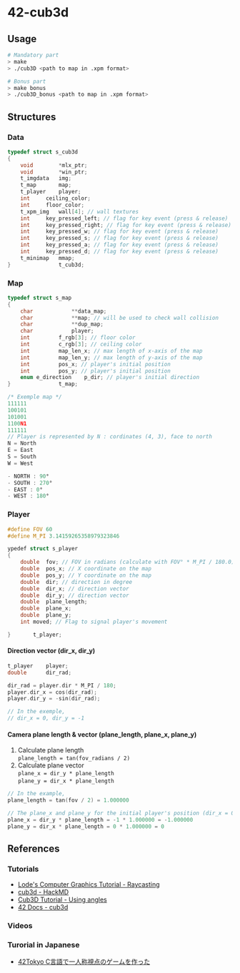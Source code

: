 # 42-cub3d

## Usage
```bash
# Mandatory part
> make
> ./cub3D <path to map in .xpm format>

# Bonus part
> make bonus
> ./cub3D_bonus <path to map in .xpm format>
```

## Structures

### Data
```c
typedef struct s_cub3d
{
	void		*mlx_ptr;
	void		*win_ptr;
	t_imgdata	img;
	t_map		map;
	t_player	player;
	int		ceiling_color;
	int		floor_color;
	t_xpm_img	wall[4]; // wall textures
	int		key_pressed_left; // flag for key event (press & release)
	int		key_pressed_right; // flag for key event (press & release)
	int		key_pressed_w; // flag for key event (press & release)
	int		key_pressed_s; // flag for key event (press & release)
	int		key_pressed_a; // flag for key event (press & release)
	int		key_pressed_d; // flag for key event (press & release)
	t_minimap	mmap;
}				t_cub3d;
```

### Map
```c
typedef struct s_map
{
	char			**data_map;
	char			**map; // will be used to check wall collision
	char			**dup_map;
	char			player;
	int			f_rgb[3]; // floor color
	int			c_rgb[3]; // ceiling color
	int			map_len_x; // max length of x-axis of the map
	int			map_len_y; // max length of y-axis of the map
	int			pos_x; // player's initial position
	int			pos_y; // player's initial position
	enum e_direction	p_dir; // player's initial direction
}				t_map;
```
```c
/* Exemple map */
111111
100101
101001
1100N1
111111
// Player is represented by N : cordinates (4, 3), face to north
N = North 
E = East
S = South
W = West

- NORTH : 90°
- SOUTH : 270°
- EAST : 0°
- WEST : 180° 
```

### Player
```c
#define FOV 60
#define M_PI 3.14159265358979323846

ypedef struct s_player
{
	double	fov; // FOV in radians (calculate with FOV° * M_PI / 180.0)
	double	pos_x; // X coordinate on the map
	double	pos_y; // Y coordinate on the map
	double	dir; // direction in degree
	double	dir_x; // direction vector
	double	dir_y; // direction vector
	double	plane_length;
	double	plane_x;
	double	plane_y;
	int	moved; // Flag to signal player's movement

}		t_player;
```

#### Direction vector (dir_x, dir_y)

```c
t_player	player;
double 		dir_rad;

dir_rad = player.dir * M_PI / 180;
player.dir_x = cos(dir_rad);
player.dir_y = -sin(dir_rad);

// In the exemple,  
// dir_x = 0, dir_y = -1
```

#### Camera plane length & vector (plane_length, plane_x, plane_y)
1. Calculate plane length  
  `plane_length = tan(fov_radians / 2)`
2. Calculate plane vector   
  `plane_x = dir_y * plane_length`   
  `plane_y = dir_x * plane_length`
```c
// In the example,
plane_length = tan(fov / 2) = 1.000000

// The plane_x and plane_y for the initial player's position (dir_x = 0, dir_y = -1) is:
plane_x = dir_y * plane_length = -1 * 1.000000 = -1.000000
plane_y = dir_x * plane_length = 0 * 1.000000 = 0
```

## References
### Tutorials
* [Lode's Computer Graphics Tutorial - Raycasting](https://lodev.org/cgtutor/raycasting.html)
* [cub3d - HackMD](https://hackmd.io/@nszl/H1LXByIE2)
* [Cub3D Tutorial - Using angles](https://medium.com/@afatir.ahmedfatir/cub3d-tutorial-af5dd31d2fcf)
* [42 Docs - cub3d](https://harm-smits.github.io/42docs/projects/cub3d)

### Videos

### Turorial in Japanese
* [42Tokyo C言語で一人称視点のゲームを作った](https://qiita.com/susasaki/items/c74a228d7ddd48b818bd)
